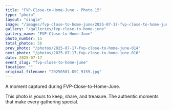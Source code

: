 ```yaml
---
title: "FVP-Close-to-Home-June - Photo 15"
type: "photo"
layout: "single"
image: "/images/fvp-close-to-home-june/2025-07-17-fvp-close-to-home-june-015.jpg"
gallery: "/galleries/fvp-close-to-home-june"
gallery_name: "FVP-Close-to-Home-June"
photo_number: 15
total_photos: 56
prev_photo: "/photos/2025-07-17-fvp-close-to-home-june-014"
next_photo: "/photos/2025-07-17-fvp-close-to-home-june-016"
date: 2025-07-17
event_slug: "fvp-close-to-home-june"
location: ""
original_filename: "20250501-DSC_9159.jpg"
---
```


A moment captured during FVP-Close-to-Home-June.

This photo is yours to keep, share, and treasure. The authentic moments that make every gathering special.